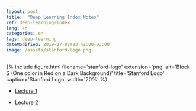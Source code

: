```yaml
---
layout: post
title:  "Deep Learning Index Notes"
ref: deep-learning-index
lang: en
categories: en
tags: deep-learning 
dateModified: 2019-07-02T23:42:00-03:00
image: /assets/stanford-logo.png
---
```


{% include figure.html filename='stanford-logo' extension='png' alt='Block S (One color in Red on a Dark Background)' title='Stanford Logo' caption='Stanford Logo' width='20%' %}
<!-- lastedit : 2019-05-24 17:31:12 -0300 -->
* <a href="{{ site.baseurl }}{% link _posts/en/2019-05-20-stanford-deep-learning-notes-lecture-1.md  %}">Lecture 1</a>

* <a href="{{ site.baseurl }}{% link _posts/en/2019-06-20-stanford-deep-learning-notes-lecture-2.md  %}">Lecture 2</a>
